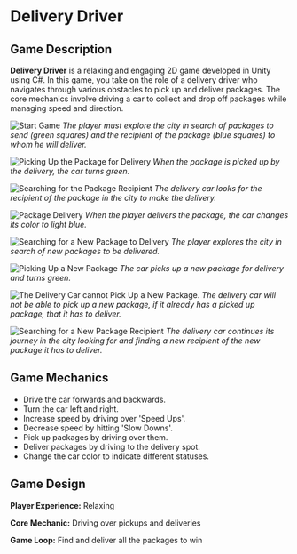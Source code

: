 


# Delivery Driver

## Game Description

**Delivery Driver** is a relaxing and engaging 2D game developed in Unity using C#. In this game, you take on the role of a delivery driver who navigates through various obstacles to pick up and deliver packages. The core mechanics involve driving a car to collect and drop off packages while managing speed and direction.



![Start Game](https://i.imgur.com/wYyUjHg.jpeg)
*The player must explore the city in search of packages to send (green squares) and the recipient of the package (blue squares) to whom he will deliver.*


![Picking Up the Package for Delivery](https://i.imgur.com/BXSGjlV.jpeg)
*When the package is picked up by the delivery, the car turns green.*


![Searching for the Package Recipient](https://i.imgur.com/ceCRrsU.jpeg)
*The delivery car looks for the recipient of the package in the city to make the delivery.*


![Package Delivery](https://i.imgur.com/SHsaQft.jpeg)
*When the player delivers the package, the car changes its color to light blue.*


![Searching for a New Package to Delivery](https://i.imgur.com/PddV9Dx.jpeg)
*The player explores the city in search of new packages to be delivered.*


![Picking Up a New Package](https://i.imgur.com/GA1Shbu.jpeg)
*The car picks up a new package for delivery and turns green.*


![The Delivery Car cannot Pick Up a New Package.](https://i.imgur.com/qxHZUUW.jpeg)
*The delivery car will not be able to pick up a new package, if it already has a picked up package, that it has to deliver.*


![Searching for a New Package Recipient](https://i.imgur.com/eiVOV0W.jpeg)
*The delivery car continues its journey in the city looking for and finding a new recipient of the new package it has to deliver.*





## Game Mechanics

- Drive the car forwards and backwards.
- Turn the car left and right.
- Increase speed by driving over 'Speed Ups'.
- Decrease speed by hitting 'Slow Downs'.
- Pick up packages by driving over them.
- Deliver packages by driving to the delivery spot.
- Change the car color to indicate different statuses.



## Game Design

**Player Experience:** Relaxing

**Core Mechanic:** Driving over pickups and deliveries

**Game Loop:** Find and deliver all the packages to win




